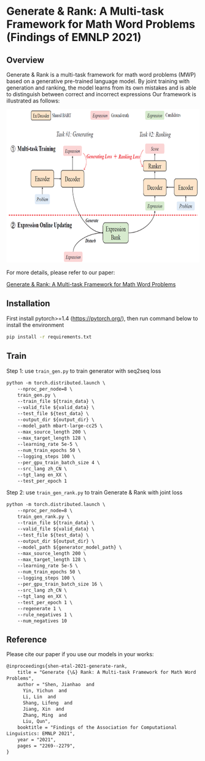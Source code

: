 # Generate & Rank: A Multi-task Framework for Math Word Problems (Findings of EMNLP 2021)

## Overview
 
Generate & Rank is a multi-task framework for math word problems (MWP) based on a generative pre-trained language model. 
By joint training with generation and ranking, the model learns from its own mistakes and is able to distinguish between correct and incorrect expressions
Our framework is illustrated as follows:

<img src="genrank_overview.png" width="800" height="400"/>

For more details, please refer to our paper:

[Generate & Rank: A Multi-task Framework for Math Word Problems](https://aclanthology.org/2021.findings-emnlp.195/)


## Installation
First install pytorch>=1.4 (https://pytorch.org/), then run command below to install the environment
```bash
pip install -r requirements.txt
```


## Train

Step 1: use `train_gen.py` to train generator with seq2seq loss
```
python -m torch.distributed.launch \
    --nproc_per_node=8 \
    train_gen.py \
    --train_file ${train_data} \
    --valid_file ${valid_data} \
    --test_file ${test_data} \
    --output_dir ${output_dir} \
    --model_path mbart-large-cc25 \
    --max_source_length 200 \
    --max_target_length 128 \
    --learning_rate 5e-5 \
    --num_train_epochs 50 \
    --logging_steps 100 \
    --per_gpu_train_batch_size 4 \
    --src_lang zh_CN \
    --tgt_lang en_XX \
    --test_per_epoch 1
```

Step 2: use `train_gen_rank.py` to train Generate & Rank  with joint loss 
```
python -m torch.distributed.launch \
    --nproc_per_node=8 \
    train_gen_rank.py \
    --train_file ${train_data} \
    --valid_file ${valid_data} \
    --test_file ${test_data} \
    --output_dir ${output_dir} \
    --model_path ${generator_model_path} \
    --max_source_length 200 \
    --max_target_length 128 \
    --learning_rate 5e-5 \
    --num_train_epochs 50 \
    --logging_steps 100 \
    --per_gpu_train_batch_size 16 \
    --src_lang zh_CN \
    --tgt_lang en_XX \
    --test_per_epoch 1 \
    --regenerate 1 \
    --rule_negatives 1 \
    --num_negatives 10

```

## Reference

Please cite our paper if you use our models in your works:
```
@inproceedings{shen-etal-2021-generate-rank,
    title = "Generate {\&} Rank: A Multi-task Framework for Math Word Problems",
    author = "Shen, Jianhao  and
      Yin, Yichun  and
      Li, Lin  and
      Shang, Lifeng  and
      Jiang, Xin  and
      Zhang, Ming  and
      Liu, Qun",
    booktitle = "Findings of the Association for Computational Linguistics: EMNLP 2021",
    year = "2021",
    pages = "2269--2279",
}
```
